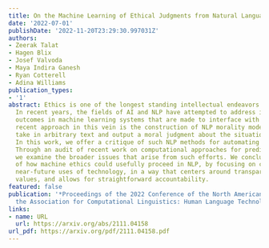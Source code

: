 ```yaml
---
title: On the Machine Learning of Ethical Judgments from Natural Language
date: '2022-07-01'
publishDate: '2022-11-20T23:29:30.997031Z'
authors:
- Zeerak Talat
- Hagen Blix
- Josef Valvoda
- Maya Indira Ganesh
- Ryan Cotterell
- Adina Williams
publication_types:
- '1'
abstract: Ethics is one of the longest standing intellectual endeavors of humanity.
  In recent years, the fields of AI and NLP have attempted to address issues of harmful
  outcomes in machine learning systems that are made to interface with humans. One
  recent approach in this vein is the construction of NLP morality models that can
  take in arbitrary text and output a moral judgment about the situation described.
  In this work, we offer a critique of such NLP methods for automating ethical decision-making.
  Through an audit of recent work on computational approaches for predicting morality,
  we examine the broader issues that arise from such efforts. We conclude with a discussion
  of how machine ethics could usefully proceed in NLP, by focusing on current and
  near-future uses of technology, in a way that centers around transparency, democratic
  values, and allows for straightforward accountability.
featured: false
publication: '*Proceedings of the 2022 Conference of the North American Chapter of
  the Association for Computational Linguistics: Human Language Technologies*'
links:
- name: URL
  url: https://arxiv.org/abs/2111.04158
url_pdf: https://arxiv.org/pdf/2111.04158.pdf
---
```


